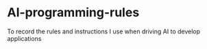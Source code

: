 # AI-programming-rules
To record the rules and instructions I use when driving AI to develop applications
